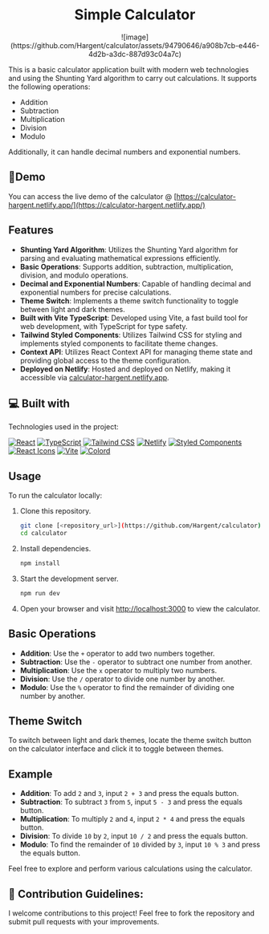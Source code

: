 <h1 align="center" id="title">Simple Calculator</h1>


<p align="center">![image](https://github.com/Hargent/calculator/assets/94790646/a908b7cb-e446-4d2b-a3dc-887d93c04a7c)</p>

<p id="description">This is a basic calculator application built with modern web technologies and using the Shunting Yard algorithm to carry out calculations. It supports the following operations:

- Addition
- Subtraction
- Multiplication
- Division
- Modulo

Additionally, it can handle decimal numbers and exponential numbers.</p>

## 🚀Demo

You can access the live demo of the calculator @ [https://calculator-hargent.netlify.app/](https://calculator-hargent.netlify.app/)


## Features

- **Shunting Yard Algorithm**: Utilizes the Shunting Yard algorithm for parsing and evaluating mathematical expressions efficiently.
- **Basic Operations**: Supports addition, subtraction, multiplication, division, and modulo operations.
- **Decimal and Exponential Numbers**: Capable of handling decimal and exponential numbers for precise calculations.
- **Theme Switch**: Implements a theme switch functionality to toggle between light and dark themes.
- **Built with Vite TypeScript**: Developed using Vite, a fast build tool for web development, with TypeScript for type safety.
- **Tailwind Styled Components**: Utilizes Tailwind CSS for styling and implements styled components to facilitate theme changes.
- **Context API**: Utilizes React Context API for managing theme state and providing global access to the theme configuration.
- **Deployed on Netlify**: Hosted and deployed on Netlify, making it accessible via [calculator-hargent.netlify.app](https://calculator-hargent.netlify.app/).


  
<h2>💻 Built with</h2>

Technologies used in the project:

[![React](https://img.shields.io/badge/React-18.2.0-blue?logo=react)](https://reactjs.org/)
[![TypeScript](https://img.shields.io/badge/TypeScript-5.2.2-blue?logo=typescript)](https://www.typescriptlang.org/)
[![Tailwind CSS](https://img.shields.io/badge/Tailwind_CSS-3.4.1-blue?logo=tailwind-css)](https://tailwindcss.com/)
[![Netlify](https://img.shields.io/badge/Netlify-Deployed-brightgreen?logo=netlify)](https://www.netlify.com/)
[![Styled Components](https://img.shields.io/badge/Styled_Components-6.1.8-pink?logo=styled-components)](https://styled-components.com/)
[![React Icons](https://img.shields.io/badge/React_Icons-5.0.1-blue?logo=react)](https://react-icons.github.io/react-icons/)
[![Vite](https://img.shields.io/badge/Vite-5.1.6-blue?logo=vite)](https://vitejs.dev/)
[![Colord](https://img.shields.io/badge/Colord-2.9.3-blue?logo=colord)](https://github.com/omgovich/colord)

## Usage

To run the calculator locally:

1. Clone this repository.
   ```bash
   git clone [<repository_url>](https://github.com/Hargent/calculator)
   cd calculator
2. Install dependencies.
   ```bash
   npm install
3. Start the development server.
   ```bash
   npm run dev
4. Open your browser and visit [http://localhost:3000](http://localhost:3000) to view the calculator.

## Basic Operations

- **Addition**: Use the `+` operator to add two numbers together.
- **Subtraction**: Use the `-` operator to subtract one number from another.
- **Multiplication**: Use the `x` operator to multiply two numbers.
- **Division**: Use the `/` operator to divide one number by another.
- **Modulo**: Use the `%` operator to find the remainder of dividing one number by another.

## Theme Switch

To switch between light and dark themes, locate the theme switch button on the calculator interface and click it to toggle between themes.

## Example

- **Addition**: To add `2` and `3`, input `2 + 3` and press the equals button.
- **Subtraction**: To subtract `3` from `5`, input `5 - 3` and press the equals button.
- **Multiplication**: To multiply `2` and `4`, input `2 * 4` and press the equals button.
- **Division**: To divide `10` by `2`, input `10 / 2` and press the equals button.
- **Modulo**: To find the remainder of `10` divided by `3`, input `10 % 3` and press the equals button.

Feel free to explore and perform various calculations using the calculator.


<h2>🍰 Contribution Guidelines:</h2>

I welcome contributions to this project! Feel free to fork the repository and submit pull requests with your improvements.

  
